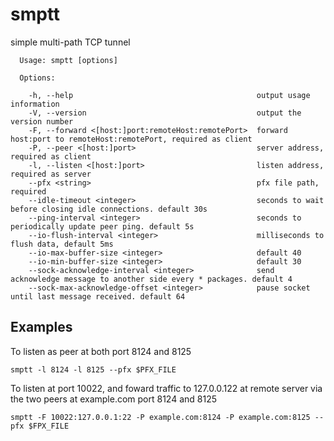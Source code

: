 # smptt
simple multi-path TCP tunnel

```
  Usage: smptt [options]

  Options:

    -h, --help                                         output usage information
    -V, --version                                      output the version number
    -F, --forward <[host:]port:remoteHost:remotePort>  forward host:port to remoteHost:remotePort, required as client
    -P, --peer <[host:]port>                           server address, required as client
    -l, --listen <[host:]port>                         listen address, required as server
    --pfx <string>                                     pfx file path, required
    --idle-timeout <integer>                           seconds to wait before closing idle connections. default 30s
    --ping-interval <integer>                          seconds to periodically update peer ping. default 5s
    --io-flush-interval <integer>                      milliseconds to flush data, default 5ms
    --io-max-buffer-size <integer>                     default 40
    --io-min-buffer-size <integer>                     default 30
    --sock-acknowledge-interval <integer>              send acknowledge message to another side every * packages. default 4
    --sock-max-acknowledge-offset <integer>            pause socket until last message received. default 64

```

## Examples

To listen as peer at both port 8124 and 8125
```
smptt -l 8124 -l 8125 --pfx $PFX_FILE
```

To listen at port 10022, and foward traffic to 127.0.0.122 at remote server via the two peers at example.com port 8124 and 8125
```
smptt -F 10022:127.0.0.1:22 -P example.com:8124 -P example.com:8125 --pfx $FPX_FILE
```
